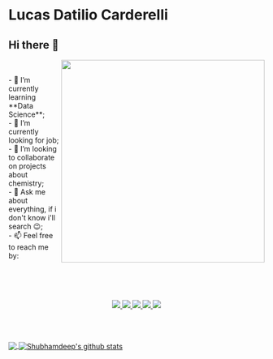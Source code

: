 # Lucas Datilio Carderelli

## Hi there 👋

<!--
**LucasDatilioCarderelli/LucasDatilioCarderelli** is a ✨ _special_ ✨ repository because its `README.md` (this file) appears on your GitHub profile.

Here are some ideas to get you started:

- 🔭 I’m currently working on ...
- 🌱 I’m currently learning ...
- 👯 I’m looking to collaborate on ...
- 🤔 I’m looking for help with ...
- 💬 Ask me about ...
- 📫 How to reach me: ...
- 😄 Pronouns: ...
- ⚡ Fun fact: ...
-->

<img src="https://media2.giphy.com/media/dWesBcTLavkZuG35MI/giphy.gif?cid=ecf05e47e8919723cba974ce3745352c73de740e04e7742f&rid=giphy.gif" min-width="400px" max-width="400px" width="400px" align="right">

<br>

<p>
- 🌱 I’m currently learning **Data Science**; <br>
- 🔭 I’m currently looking for job; <br>
- 👯 I’m looking to collaborate on projects about chemistry; <br>
- 💬 Ask me about everything, if i don't know i'll search 😉; <br>
- 📫 Feel free to reach me by: <br>
<br><br>
</p>

<br>

<p align="center"> 
  <a href="https://github.com/LucasDatilioCarderelli" alt="GitHub">
    <img src="https://img.shields.io/badge/-GitHub-000?style=flat&logo=Github&logoColor=white" />
  </a>
  <a href="https://www.linkedin.com/in/lucasdatiliocarderelli/" alt="LinkedIn">
    <img src="https://img.shields.io/badge/-LinkedIn-blue?style=flat&logo=Linkedin&logoColor=white" />
  </a>
  <a href="https://wa.me/5511973033680/" alt="WhatsApp">
    <img src="https://img.shields.io/badge/-WhatsApp-25D366?style=flat&logo=WhatsApp&logoColor=white" />
  </a> 
  <a href="https://mailto:llucascarderelli@gmail.com">
   <img src="https://img.shields.io/badge/-Gmail-c14438?style=flat&logo=Gmail&logoColor=white">
  </a>
  <a href="https://lucasdatiliocarderelli.github.io/mysite/" alt="mysite">
    <img src="https://img.shields.io/badge/-mysite-5b0095?style=flat" />
  </a>
</p> 

<br><br>

<p>
<a href="https://github.com/LucasDatilioCarderelli">
<img align="center" src="https://github-readme-stats.vercel.app/api/top-langs/?username=LucasDatilioCarderelli&&langs_count=3&theme=tokyonight&hide_langs_below=1" />
</a>

<a href="https://github.com/LucasDatilioCarderelli">
<img align="center" src="https://github-readme-stats.vercel.app/api?username=LucasDatilioCarderelli&show_icons=true&theme=tokyonight&line_height=27" alt="Shubhamdeep's github stats"/>
</a>
</p>
